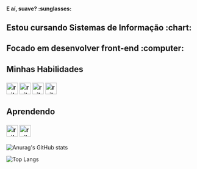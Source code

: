 <h4>  E aí, suave? :sunglasses: </h4> 
<h2>Estou cursando Sistemas de Informação :chart:</h2>
<h2>Focado em desenvolver front-end :computer: </h2>


<h2> Minhas Habilidades </h2>
<h3> <img src="https://image.flaticon.com/icons/png/512/1216/1216733.png" alt="rails" width="30" height="30"></img>
<img src="https://storagemisellf.blob.core.windows.net/images/logo/skills/css-logo.png" alt="rails" width="30" height="30"></img>
<img src="https://cdn.iconscout.com/icon/free/png-512/javascript-2752148-2284965.png" alt="rails" width="30" height="30"></img>
<img src="https://cdn.iconscout.com/icon/free/png-512/java-43-569305.png" alt="rails" width="30" height="30"></img>
</h3>


<h2> Aprendendo </h2>
<h3><img src="https://cdn.worldvectorlogo.com/logos/angular-icon.svg" alt="rails" width="30" height="30"></img>
<img src="https://upload.wikimedia.org/wikipedia/commons/thumb/4/4c/Typescript_logo_2020.svg/512px-Typescript_logo_2020.svg.png" alt="rails" width="30" height="30"></img>
</h3>





<!--
**giovaneaguiar/giovaneaguiar** is a ✨ _special_ ✨ repository because its `README.md` (this file) appears on your GitHub profile.

Here are some ideas to get you started:

- 🔭 I’m currently working on ...
- 🌱 I’m currently learning ...
- 👯 I’m looking to collaborate on ...
- 🤔 I’m looking for help with ...
- 💬 Ask me about ...
- 📫 How to reach me: ...
- 😄 Pronouns: ...
- ⚡ Fun fact: ...
-->
![Anurag's GitHub stats](https://github-readme-stats.vercel.app/api?username=giovaneaguiar&show_icons=true&theme=tokyonight)


![Top Langs](https://github-readme-stats.vercel.app/api/top-langs/?username=giovaneaguiar&layout=compact)
